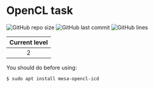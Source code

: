 # OpenCL task
![GitHub repo size](https://img.shields.io/github/repo-size/Tako-San/OpenCL?style=for-the-badge)
![GitHub last commit](https://img.shields.io/github/last-commit/Tako-San/OpenCL?color=red&style=for-the-badge)
![GitHub lines](https://img.shields.io/tokei/lines/github/Tako-San/OpenCL?style=for-the-badge)

|Current level|
|:-:|
|2|

You should do before using:
```bash
$ sudo apt install mesa-opencl-icd
```

